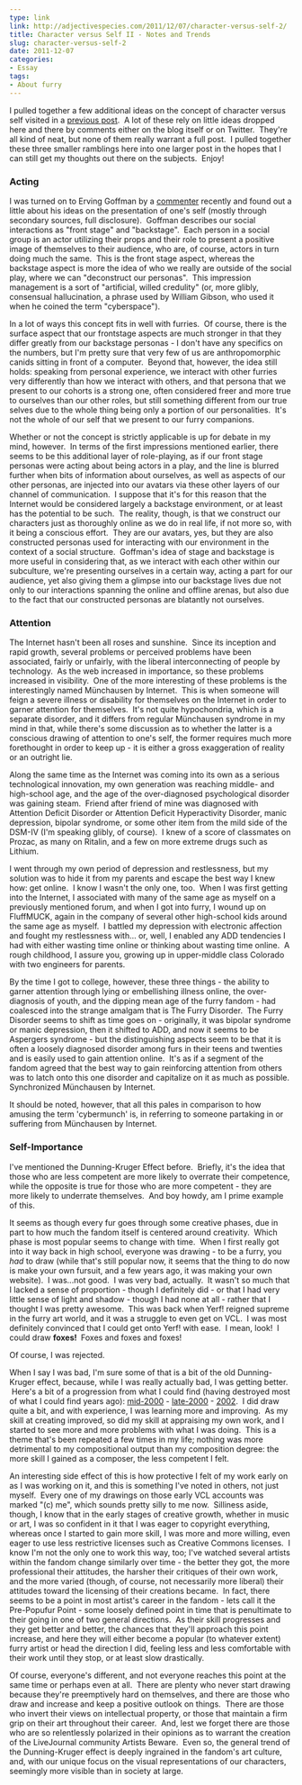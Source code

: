 ```yaml
---
type: link
link: http://adjectivespecies.com/2011/12/07/character-versus-self-2/
title: Character versus Self II - Notes and Trends
slug: character-versus-self-2
date: 2011-12-07
categories:
- Essay
tags:
- About furry
---
```

I pulled together a few additional ideas on the concept of character versus self
visited in a [previous
post](http://adjectivespecies.com/2011/11/23/character-versus-self/).  A lot of
these rely on little ideas dropped here and there by comments either on the blog
itself or on Twitter.  They're all kind of neat, but none of them really warrant
a full post.  I pulled together these three smaller ramblings here into one
larger post in the hopes that I can still get my thoughts out there on the
subjects.  Enjoy!<!--more-->

### Acting

I was turned on to Erving Goffman by
a [commenter](http://adjectivespecies.com/2011/11/16/boys-girls-and-the-in-betweens/)
recently and found out a little about his ideas on the presentation of one's
self (mostly through secondary sources, full disclosure).  Goffman describes our
social interactions as "front stage" and "backstage".  Each person in a social
group is an actor utilizing their props and their role to present a positive
image of themselves to their audience, who are, of course, actors in turn doing
much the same.  This is the front stage aspect, whereas the backstage aspect is
more the idea of who we really are outside of the social play, where we can
"deconstruct our personas".  This impression management is a sort of
"artificial, willed credulity" (or, more glibly, consensual hallucination, a
phrase used by William Gibson, who used it when he coined the term
"cyberspace").

In a lot of ways this concept fits in well with furries.  Of course, there is
the surface aspect that our frontstage aspects are much stronger in that they
differ greatly from our backstage personas - I don't have any specifics on the
numbers, but I'm pretty sure that very few of us are anthropomorphic canids
sitting in front of a computer.  Beyond that, however, the idea still holds:
speaking from personal experience, we interact with other furries very
differently than how we interact with others, and that persona that we present
to our cohorts is a strong one, often considered freer and more true to
ourselves than our other roles, but still something different from our true
selves due to the whole thing being only a portion of our personalities.  It's
not the whole of our self that we present to our furry companions.

Whether or not the concept is strictly applicable is up for debate in my mind,
however.  In terms of the first impressions mentioned earlier, there seems to be
this additional layer of role-playing, as if our front stage personas were
acting about being actors in a play, and the line is blurred further when bits
of information about ourselves, as well as aspects of our other personas, are
injected into our avatars via these other layers of our channel of
communication.  I suppose that it's for this reason that the Internet would be
considered largely a backstage environment, or at least has the potential to be
such.  The reality, though, is that we construct our characters just as
thoroughly online as we do in real life, if not more so, with it being a
conscious effort.  They are our avatars, yes, but they are also constructed
personas used for interacting with our environment in the context of a social
structure.  Goffman's idea of stage and backstage is more useful in considering
that, as we interact with each other within our subculture, we're presenting
ourselves in a certain way, acting a part for our audience, yet also giving them
a glimpse into our backstage lives due not only to our interactions spanning the
online and offline arenas, but also due to the fact that our constructed
personas are blatantly not ourselves.

### Attention

The Internet hasn't been all roses and sunshine.  Since its inception and rapid
growth, several problems or perceived problems have been associated, fairly or
unfairly, with the liberal interconnecting of people by technology.  As the web
increased in importance, so these problems increased in visibility.  One of the
more interesting of these problems is the interestingly named Münchausen by
Internet.  This is when someone will feign a severe illness or disability for
themselves on the Internet in order to garner attention for themselves.  It's
not quite hypochondria, which is a separate disorder, and it differs from
regular Münchausen syndrome in my mind in that, while there's some discussion as
to whether the latter is a conscious drawing of attention to one's self, the
former requires much more forethought in order to keep up - it is either a gross
exaggeration of reality or an outright lie.

Along the same time as the Internet was coming into its own as a serious
technological innovation, my own generation was reaching middle- and high-school
age, and the age of the over-diagnosed psychological disorder was gaining steam.
 Friend after friend of mine was diagnosed with Attention Deficit Disorder or
Attention Deficit Hyperactivity Disorder, manic depression, bipolar syndrome, or
some other item from the mild side of the DSM-IV (I'm speaking glibly, of
course).  I knew of a score of classmates on Prozac, as many on Ritalin, and a
few on more extreme drugs such as Lithium.

I went through my own period of depression and restlessness, but my solution was
to hide it from my parents and escape the best way I knew how: get online.  I
know I wasn't the only one, too.  When I was first getting into the Internet, I
associated with many of the same age as myself on a previously mentioned forum,
and when I got into furry, I wound up on FluffMUCK, again in the company of
several other high-school kids around the same age as myself.  I battled my
depression with electronic affection and fought my restlessness with... or,
well, I enabled any ADD tendencies I had with either wasting time online or
thinking about wasting time online.  A rough childhood, I assure you, growing up
in upper-middle class Colorado with two engineers for parents.

By the time I got to college, however, these three things - the ability to
garner attention through lying or embellishing illness online, the
over-diagnosis of youth, and the dipping mean age of the furry fandom - had
coalesced into the strange amalgam that is The Furry Disorder.  The Furry
Disorder seems to shift as time goes on - originally, it was bipolar syndrome or
manic depression, then it shifted to ADD, and now it seems to be Aspergers
syndrome - but the distinguishing aspects seem to be that it is often a loosely
diagnosed disorder among furs in their teens and twenties and is easily used to
gain attention online.  It's as if a segment of the fandom agreed that the best
way to gain reinforcing attention from others was to latch onto this one
disorder and capitalize on it as much as possible. Synchronized Münchausen by
Internet.

It should be noted, however, that all this pales in comparison to how amusing
the term 'cybermunch' is, in referring to someone partaking in or suffering from
Münchausen by Internet.

### Self-Importance

I've mentioned the Dunning-Kruger Effect before.  Briefly, it's the idea that
those who are less competent are more likely to overrate their competence, while
the opposite is true for those who are more competent - they are more likely to
underrate themselves.  And boy howdy, am I prime example of this.

It seems as though every fur goes through some creative phases, due in part to
how much the fandom itself is centered around creativity.  Which phase is most
popular seems to change with time.  When I first really got into it way back in
high school, everyone was drawing - to be a furry, you <em>had</em> to draw
(while that's still popular now, it seems that the thing to do now is make your
own fursuit, and a few years ago, it was making your own website).  I was...not
good.  I was very bad, actually.  It wasn't so much that I lacked a sense of
proportion - though I definitely did - or that I had very little sense of light
and shadow - though I had none at all - rather that I thought I was pretty
awesome.  This was back when Yerf! reigned supreme in the furry art world, and
it was a struggle to even get on VCL.  I was most definitely convinced that I
could get onto Yerf! with ease.  I mean, look!  I could draw <strong>foxes!
</strong> Foxes and foxes and foxes!

Of course, I was rejected.

When I say I was bad, I'm sure some of that is a bit of the old Dunning-Kruger
effect, because, while I was really actually bad, I was getting better.  Here's
a bit of a progression from what I could find (having destroyed most of what I
could find years ago):
[mid-2000](http://us-p.vclart.net/vcl/Artists/Matt-Scott/YT_c.JPG) -
[late-2000](http://us-p.vclart.net/vcl/Artists/Matt-Scott/Matt011.JPG) -
[2002](http://us-p.vclart.net/vcl/Artists/Matt-J-Scott/dancingfox_c.jpg).   I
did draw quite a bit, and with experience, I was learning more and improving.
 As my skill at creating improved, so did my skill at appraising my own work,
and I started to see more and more problems with what I was doing.  This is a
theme that's been repeated a few times in my life; nothing was more detrimental
to my compositional output than my composition degree: the more skill I gained
as a composer, the less competent I felt.

An interesting side effect of this is how protective I felt of my work early on
as I was working on it, and this is something I've noted in others, not just
myself.  Every one of my drawings on those early VCL accounts was marked "(c)
me", which sounds pretty silly to me now.  Silliness aside, though, I know that
in the early stages of creative growth, whether in music or art, I was so
confident in it that I was eager to copyright everything, whereas once I started
to gain more skill, I was more and more willing, even eager to use less
restrictive licenses such as Creative Commons licenses.  I know I'm not the only
one to work this way, too; I've watched several artists within the fandom change
similarly over time - the better they got, the more professional their
attitudes, the harsher their critiques of their own work, and the more varied
(though, of course, not necessarily more liberal) their attitudes toward the
licensing of their creations became.  In fact, there seems to be a point in most
artist's career in the fandom - lets call it the Pre-Popufur Point - some
loosely defined point in time that is penultimate to their going in one of two
general directions.  As their skill progresses and they get better and better,
the chances that they'll approach this point increase, and here they will either
become a popular (to whatever extent) furry artist or head the direction I did,
feeling less and less comfortable with their work until they stop, or at least
slow drastically.

Of course, everyone's different, and not everyone reaches this point at the same
time or perhaps even at all.  There are plenty who never start drawing because
they're preemptively hard on themselves, and there are those who draw and
increase and keep a positive outlook on things.  There are those who invert
their views on intellectual property, or those that maintain a firm grip on
their art throughout their career.  And, lest we forget there are those who are
so relentlessly polarized in their opinions as to warrant the creation of the
LiveJournal community Artists Beware.  Even so, the general trend of the
Dunning-Kruger effect is deeply ingrained in the fandom's art culture, and, with
our unique focus on the visual representations of our characters, seemingly more
visible than in society at large.
